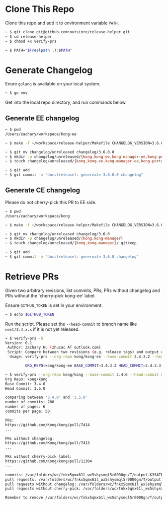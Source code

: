 # Clone This Repo

Clone this repo and add it to environment variable `PATH`.

```bash
~ $ git clone git@github.com:outsinre/release-helper.git
~ $ cd release-helper
~ $ chmod +x verify-prs

~ $ PATH="$(realpath .):$PATH"
```

# Generate Changelog

Enure `golang` is available on your local system.

```bash
~ $ go env
```

Get into the local repo directory, and run commands below.

## Generate EE changelog

```bash
~ $ pwd
/Users/zachary/workspace/kong-ee

~ $ make -f ~/workspace/release-helper/Makefile CHANGELOG_VERSION=3.6.0.0 generate-ee

~ $ git mv changelog/unreleased changelog/3.6.0.0
~ $ mkdir -p changelog/unreleased/{kong,kong-ee,kong-manager-ee,kong-portal}
~ $ touch changelog/unreleased/{kong,kong-ee,kong-manager-ee,kong-portal}/.gitkeep

~ $ git add .
~ $ git commit -m "docs(release): genereate 3.6.0.0 changelog"
```

## Generate CE changelog

Please do not cherry-pick this PR to EE side.

```bash
~ $ pwd
/Users/zachary/workspace/kong

~ $ make -f ~/workspace/release-helper/Makefile CHANGELOG_VERSION=3.6.0 generate-ce

~ $ git mv changelog/unreleased changelog/3.6.0
~ $ mkdir -p changelog/unreleased/{kong,kong-manager}
~ $ touch changelog/unreleased/{kong,kong-manager}/.gitkeep

~ $ git add .
~ $ git commit -m "docs(release): genereate 3.6.0 changelog"
```

# Retrieve PRs

Given two arbitrary revisions, list commits, PRs, PRs without changelog and PRs without the 'cherry-pick kong-ee' label.

Ensure `GITHUB_TOKEN` is set in your environment.

```bash
~ $ echo $GITHUB_TOKEN
```

Run the script. Please set the `--head-commit` to branch name like `next/3.4.x.x` if it is not yet released.

```bash
~ $ verify-prs -h
Version: 0.1
 Author: Zachary Hu (zhucac AT outlook.com)
 Script: Compare between two revisions (e.g. release tags) and output commits, pull requests and pull requests without changelog.
  Usage: verify-prs --org-repo kong/kong-ee --base-commit 3.4.3.2 --head-commit 3.4.3.3 [-v]

         ORG_REPO=kong/kong-ee BASE_COMMIT=3.4.3.2 HEAD_COMMIT=3.4.3.3 verify-prs

~ $ verify-prs --org-repo kong/kong --base-commit 3.4.0 --head-commit 3.5.0
Org Repo: kong/kong
Base Commit: 3.4.0
Head Commit: 3.5.0

comparing between '3.4.0' and '3.5.0'
number of commits: 280
number of pages: 6
commits per page: 50

PRs:
https://github.com/Kong/kong/pull/7414
...

PRs without changelog:
https://github.com/Kong/kong/pull/7413
...

PRs without cherry-pick label:
https://github.com/Kong/kong/pull/11304
...

commits: /var/folders/wc/fnkx5qmx61l_wx5shysmql5r0000gn/T/output.K35ATb9k/commits.txt
pull requests: /var/folders/wc/fnkx5qmx61l_wx5shysmql5r0000gn/T/output.K35ATb9k/prs.txt
pull requests without changelog: /var/folders/wc/fnkx5qmx61l_wx5shysmql5r0000gn/T/output.K35ATb9k/no_changelog_prs.txt
pull requests without cherry-pick: /var/folders/wc/fnkx5qmx61l_wx5shysmql5r0000gn/T/output.K35ATb9k/no_cherrypick_prs.txt

Remeber to remove /var/folders/wc/fnkx5qmx61l_wx5shysmql5r0000gn/T/output.K35ATb9k
```

